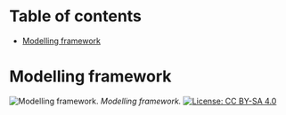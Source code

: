 # Table of contents <!-- omit in toc -->
- [Modelling framework](#modelling-framework)

# Modelling framework

![Modelling framework.]([/images/model_framework.jpg](https://github.com/ENSYSTRA/short-term-forecasting/blob/master/images/model_framework.jpg))
*Modelling framework.* [![License: CC BY-SA 4.0](https://img.shields.io/badge/License-CC%20BY--SA%204.0-lightgrey.svg)](https://creativecommons.org/licenses/by-sa/4.0/)